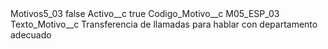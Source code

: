 <?xml version="1.0" encoding="UTF-8"?>
<CustomMetadata xmlns="http://soap.sforce.com/2006/04/metadata" xmlns:xsi="http://www.w3.org/2001/XMLSchema-instance" xmlns:xsd="http://www.w3.org/2001/XMLSchema">
    <label>Motivos5_03</label>
    <protected>false</protected>
    <values>
        <field>Activo__c</field>
        <value xsi:type="xsd:boolean">true</value>
    </values>
    <values>
        <field>Codigo_Motivo__c</field>
        <value xsi:type="xsd:string">M05_ESP_03</value>
    </values>
    <values>
        <field>Texto_Motivo__c</field>
        <value xsi:type="xsd:string">Transferencia de llamadas para hablar con departamento adecuado</value>
    </values>
</CustomMetadata>
